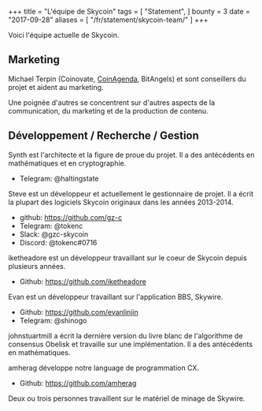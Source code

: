 +++
title = "L'équipe de Skycoin"
tags = [
    "Statement",
]
bounty = 3
date = "2017-09-28"
aliases = [
	"/fr/statement/skycoin-team/"
]
+++

Voici l'équipe actuelle de Skycoin.

## Marketing

Michael Terpin (Coinovate, [CoinAgenda](http://www.coinagenda.com/), BitAngels) et
sont conseillers du projet et aident au marketing.

Une poignée d'autres se concentrent sur d'autres aspects de la communication, du marketing et de la production de contenu.

## Développement / Recherche / Gestion

Synth est l'architecte et la figure de proue du projet. Il a des antécédents en mathématiques et en cryptographie.

* Telegram: @haltingstate

Steve est un développeur et actuellement le gestionnaire de projet. Il a écrit la plupart des logiciels Skycoin originaux dans les années 2013-2014.

* github: https://github.com/gz-c
* Telegram: @tokenc
* Slack: @gzc-skycoin
* Discord: @tokenc#0716

iketheadore est un développeur travaillant sur le coeur de Skycoin depuis plusieurs années.

* Github: https://github.com/iketheadore

Evan est un développeur travaillant sur l'application BBS, Skywire.

* Github: https://github.com/evanlinjin
* Telegram: @shinogo

johnstuartmill a écrit la dernière version du livre blanc de l'algorithme de consensus Obelisk et travaille sur une implémentation. Il a des antécédents en mathématiques.

amherag développe notre language de programmation CX.

* Github: https://github.com/amherag

Deux ou trois personnes travaillent sur le matériel de minage de Skywire.
